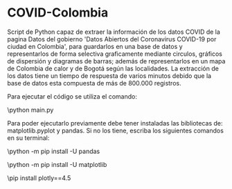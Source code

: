 # COVID-Colombia
Script de Python capaz de extraer la información de los datos COVID de la pagina Datos del gobierno 'Datos Abiertos del Coronavirus COVID-19 por ciudad en Colombia', para guardarlos en una base de datos y representarlos de forma selectiva graficamente mediante circulos, gráficos de dispersión y diagramas de barras; además de representarlos en un mapa de Colombia de calor y de Bogotá según las localidades.
La extracción de los datos tiene un tiempo de respuesta de varios minutos debido que la base de datos esta compuesta de más de 800.000 registros.  


Para ejecutar el código se utiliza el comando:

\python main.py

Para poder ejecutarlo previamente debe tener instaladas las bibliotecas de: matplotlib.pyplot y pandas. Si no los tiene, escriba los siguientes comandos en su terminal:

\python -m pip install -U pandas

\python -m pip install -U matplotlib

\pip install plotly==4.5
